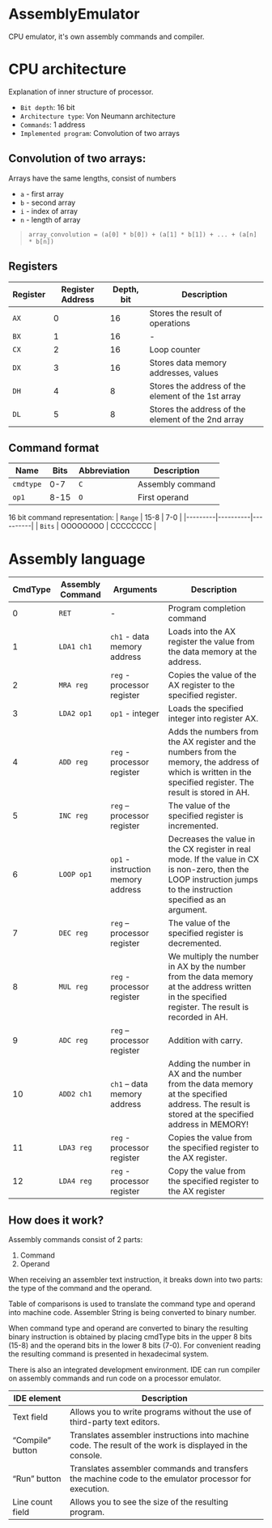 # AssemblyEmulator
CPU emulator, it's own assembly commands and compiler.

# CPU architecture
Explanation of inner structure of processor.

* `Bit depth`: 16 bit
* `Architecture type`: Von Neumann architecture
* `Commands`: 1 address
* `Implemented program`: Convolution of two arrays

## Convolution of two arrays:
Arrays have the same lengths, consist of numbers
* `a` - first array
* `b` - second array
* `i` - index of array
* `n` - length of array

> `array_convolution = (a[0] * b[0]) + (a[1] * b[1]) + ... + (a[n] * b[n])`

## Registers
|Register               |Register Address |Depth, bit |Description            |
|-----------------------|-----------------|-----------|-----------------------|
| `AX`                  | 0 | 16 | Stores the result of operations |
| `BX`                  | 1 | 16 | - |
| `CX`                  | 2 | 16 | Loop counter |
| `DX`                  | 3 | 16 | Stores data memory addresses, values |
| `DH`                  | 4 | 8  | Stores the address of the element of the 1st array |
| `DL`                  | 5 | 8  | Stores the address of the element of the 2nd array |

## Command format
| Name      | Bits | Abbreviation | Description |
|-----------|------|--------------|-------------|
| `cmdtype` | 0-7  | `C`            | Assembly command |
| `op1`     | 8-15 | `O`            | First operand |

16 bit command representation:
| `Range` |   15-8   |    7-0   |
|---------|----------|----------|
| `Bits`  | OOOOOOOO | CCCCCCCC |

# Assembly language
| CmdType | Assembly Command | Arguments | Description |
|---------|------------------|-----------|-------------|
| 0       | `RET`            | - | Program completion command |
| 1       | `LDA1 ch1`       | `ch1` - data memory address | Loads into the AX register the value from the data memory at the address.|
| 2       | `MRA reg`        | `reg` - processor register |  Copies the value of the AX register to the specified register.|
| 3       | `LDA2 op1`       | `op1` - integer | Loads the specified integer into register AX.|
| 4       | `ADD reg`        | `reg` - processor register | Adds the numbers from the AX register and the numbers from the memory, the address of which is written in the specified register. The result is stored in AH.|
| 5       | `INC reg`        | `reg` – processor register | The value of the specified register is incremented.|
| 6       | `LOOP op1`       | `op1` - instruction memory address | Decreases the value in the CX register in real mode. If the value in CX is non-zero, then the LOOP instruction jumps to the instruction specified as an argument.|
| 7       | `DEC reg`        | `reg` – processor register | The value of the specified register is decremented.
| 8       | `MUL reg`        | `reg` - processor register | We multiply the number in AX by the number from the data memory at the address written in the specified register. The result is recorded in AH. |
| 9       | `ADC reg`        | `reg` – processor register | Addition with carry.|
| 10       | `ADD2 ch1`      | `ch1` – data memory address | Adding the number in AX and the number from the data memory at the specified address. The result is stored at the specified address in MEMORY!|
| 11       | `LDA3 reg`      | `reg` - processor register | Copies the value from the specified register to the AX register.|
| 12       | `LDA4 reg`      | `reg` - processor register | Copy the value from the specified register to the AX register|

## How does it work?
Assembly commands consist of 2 parts: 
  1. Command 
  2. Operand

When receiving an assembler text instruction, it breaks down into two parts: the type of the command and the operand.

Table of comparisons is used to translate the command type and operand into machine code. Assembler String is being converted to binary number.

When command type and operand are converted to binary the resulting binary instruction is obtained by placing cmdType bits in the upper 8 bits (15-8) and the operand bits in the lower 8 bits (7-0). For convenient reading the resulting command is presented in hexadecimal system.

There is also an integrated development environment. IDE can run compiler on assembly commands and run code on a processor emulator.

| IDE element      | Description |
|------------------|-------------|
| Text field       | Allows you to write programs without the use of third-party text editors.|
| “Compile” button | Translates assembler instructions into machine code. The result of the work is displayed in the console.|
| “Run” button     | Translates assembler commands and transfers the machine code to the emulator processor for execution.|
| Line count field | Allows you to see the size of the resulting program. |
